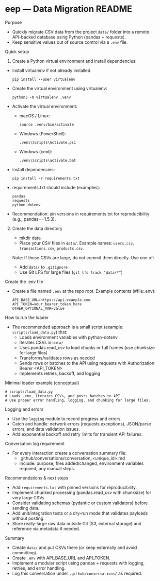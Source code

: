 # eep — Data Migration README

Purpose

- Quickly migrate CSV data from the project `data/` folder into a remote API-backed database using Python (pandas + requests).
- Keep sensitive values out of source control via a `.env` file.

Quick setup

1. Create a Python virtual environment and install dependencies:

- Install virtualenv if not already installed:

  ```
  pip install --user virtualenv
  ```

- Create the virtual environment using virtualenv:

  ```
  python3 -m virtualenv .venv
  ```

- Activate the virtual environment:

  - macOS / Linux:
    ```
    source .venv/bin/activate
    ```
  - Windows (PowerShell):
    ```
    .venv\Scripts\Activate.ps1
    ```
  - Windows (cmd):
    ```
    .venv\Scripts\activate.bat
    ```

- Install dependencies:

  ```
  pip install -r requirements.txt
  ```

- requirements.txt should include (examples):

  ```
  pandas
  requests
  python-dotenv
  ```

- Recommendation: pin versions in requirements.txt for reproducibility (e.g., pandas==1.5.3).

2. Create the data directory

   - mkdir data
   - Place your CSV files in `data/`. Example names: `users.csv`, `transactions.csv`, `products.csv`.

   Note: If those CSVs are large, do not commit them directly. Use one of:

   - Add `data/` to `.gitignore`
   - Use Git LFS for large files (`git lfs track "data/*"`)

Create the .env file

- Create a file named `.env` at the repo root. Example contents (#file:.env):

  ```
  API_BASE_URL=https://api.example.com
  API_TOKEN=your_bearer_token_here
  OTHER_OPTIONAL_VAR=value
  ```

How to run the loader

- The recommended approach is a small script (example: `scripts/load_data.py`) that:
  - Loads environment variables with python-dotenv
  - Iterates CSVs in `data/`
  - Uses pandas.read_csv to load chunks or full frames (use chunksize for large files)
  - Transforms/validates rows as needed
  - Sends rows or batches to the API using requests with Authorization: Bearer <API_TOKEN>
  - Implements retries, backoff, and logging

Minimal loader example (conceptual)

```
# scripts/load_data.py
# Loads .env, iterates CSVs, and posts batches to API.
# Use proper error handling, logging, and chunking for large files.
```

Logging and errors

- Use the `logging` module to record progress and errors.
- Catch and handle: network errors (requests.exceptions), JSON/parse errors, and data validation issues.
- Add exponential backoff and retry limits for transient API failures.

Conversation log requirement

- For every interaction create a conversation summary file:
  - .github/conversations/conversation\_<unique_id>.md
  - Include: purpose, files added/changed, environment variables required, any manual steps.

Recommendations & next steps

- Add `requirements.txt` with pinned versions for reproducibility.
- Implement chunked processing (pandas.read_csv with chunksize) for very large CSVs.
- Consider validating schemas (pydantic or custom validators) before sending data.
- Add unit/integration tests or a dry-run mode that validates payloads without posting.
- Store really-large raw data outside Git (S3, external storage) and reference via metadata if needed.

Summary

- Create `data/` and put CSVs there (or keep externally and avoid committing).
- Create `.env` with API_BASE_URL and API_TOKEN.
- Implement a modular script using pandas + requests with logging, retries, and error handling.
- Log this conversation under `.github/conversations/` as required.
